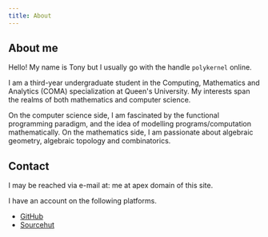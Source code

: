 ```yaml
---
title: About
---
```


## About me

Hello! My name is Tony but I usually go with the handle `polykernel` online.

I am a third-year undergraduate student in the Computing, Mathematics and Analytics (COMA) specialization at Queen's University. My interests span the realms of both mathematics and computer science.

On the computer science side, I am fascinated by the functional programming paradigm, and the idea of modelling programs/computation mathematically. On the mathematics side, I am passionate about algebraic geometry, algebraic topology and combinatorics.

## Contact

I may be reached via e-mail at: me at apex domain of this site.

I have an account on the following platforms.

- [GitHub](https://github.com/polykernel)
- [Sourcehut](https://sr.ht/~polykernel/)